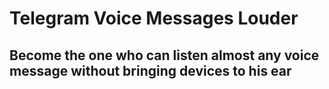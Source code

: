 # Telegram Voice Messages Louder

## Become the one who can listen almost any voice message without bringing devices to his ear